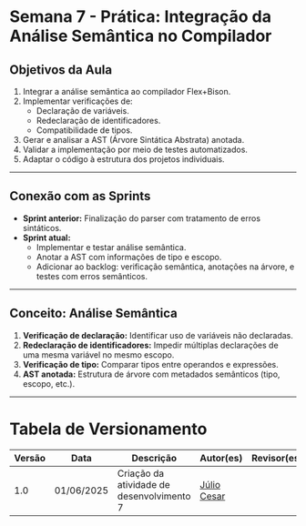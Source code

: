 # Semana 7 - Prática: Integração da Análise Semântica no Compilador

## Objetivos da Aula

1. Integrar a análise semântica ao compilador Flex+Bison.
2. Implementar verificações de:
   - Declaração de variáveis.
   - Redeclaração de identificadores.
   - Compatibilidade de tipos.
3. Gerar e analisar a AST (Árvore Sintática Abstrata) anotada.
4. Validar a implementação por meio de testes automatizados.
5. Adaptar o código à estrutura dos projetos individuais.

---

## Conexão com as Sprints

- **Sprint anterior:** Finalização do parser com tratamento de erros sintáticos.
- **Sprint atual:**
  - Implementar e testar análise semântica.
  - Anotar a AST com informações de tipo e escopo.
  - Adicionar ao backlog: verificação semântica, anotações na árvore, e testes com erros semânticos.

---

## Conceito: Análise Semântica

1. **Verificação de declaração:** Identificar uso de variáveis não declaradas.
2. **Redeclaração de identificadores:** Impedir múltiplas declarações de uma mesma variável no mesmo escopo.
3. **Verificação de tipo:** Comparar tipos entre operandos e expressões.
4. **AST anotada:** Estrutura de árvore com metadados semânticos (tipo, escopo, etc.).

---

# Tabela de Versionamento 

| Versão | Data       | Descrição                           | Autor(es) | Revisor(es) |
|--------|------------|-------------------------------------|-----------|-------------|
| 1.0    | 01/06/2025 | Criação da atividade de desenvolvimento 7        | [Júlio Cesar](https://github.com/Julio1099) | |